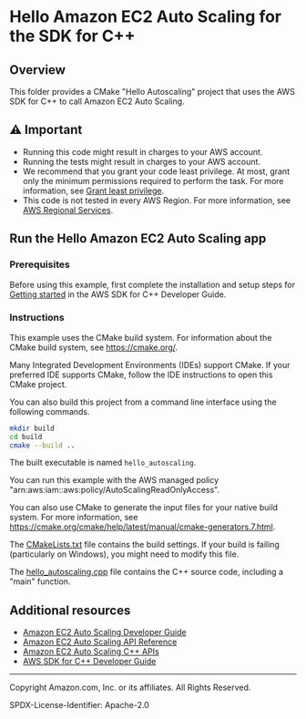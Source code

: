 # Hello Amazon EC2 Auto Scaling for the SDK for C++

## Overview

This folder provides a CMake "Hello Autoscaling" project that uses the AWS SDK for C++ to call Amazon EC2 Auto Scaling.

## ⚠ Important

* Running this code might result in charges to your AWS account.
* Running the tests might result in charges to your AWS account.
* We recommend that you grant your code least privilege. At most, grant only the minimum permissions required to perform the task. For more information, see [Grant least privilege](https://docs.aws.amazon.com/IAM/latest/UserGuide/best-practices.html#grant-least-privilege).
* This code is not tested in every AWS Region. For more information, see [AWS Regional Services](https://aws.amazon.com/about-aws/global-infrastructure/regional-product-services).

## Run the Hello Amazon EC2 Auto Scaling app

### Prerequisites

Before using this example, first complete the installation and setup steps
for [Getting started](https://docs.aws.amazon.com/sdk-for-cpp/v1/developer-guide/getting-started.html) in the AWS SDK for
C++ Developer Guide.

### Instructions

This example uses the CMake build system. For information about the CMake build system, see https://cmake.org/.

Many Integrated Development Environments (IDEs) support CMake. If your preferred IDE supports CMake, follow the IDE instructions to open this CMake project.

You can also build this project from a command line interface using the following commands.

```sh
mkdir build
cd build
cmake --build ..
```

The built executable is named `hello_autoscaling`.

You can run this example with the AWS managed policy "arn:aws:iam::aws:policy/AutoScalingReadOnlyAccess".

You can also use CMake to generate the input files for your native build system.
For more information, see https://cmake.org/cmake/help/latest/manual/cmake-generators.7.html.

The [CMakeLists.txt](CMakeLists.txt) file contains the build settings. If your build is failing (particularly on Windows), you might need to modify this file.

The [hello_autoscaling.cpp](hello_autoscaling.cpp) file contains the C++ source code, including a "main" function.



## Additional resources

* [Amazon EC2 Auto Scaling Developer Guide](https://docs.aws.amazon.com/autoscaling/ec2/userguide/get-started-with-ec2-auto-scaling.html)
* [Amazon EC2 Auto Scaling API Reference](https://docs.aws.amazon.com/AWSEC2/latest/APIReference/Welcome.html)
* [Amazon EC2 Auto Scaling C++ APIs](https://sdk.amazonaws.com/cpp/api/LATEST/aws-cpp-sdk-autoscaling/html/annotated.html)
* [AWS SDK for C++ Developer Guide](https://docs.aws.amazon.com/sdk-for-cpp/v1/developer-guide/welcome.html)

---

Copyright Amazon.com, Inc. or its affiliates. All Rights Reserved.

SPDX-License-Identifier: Apache-2.0
